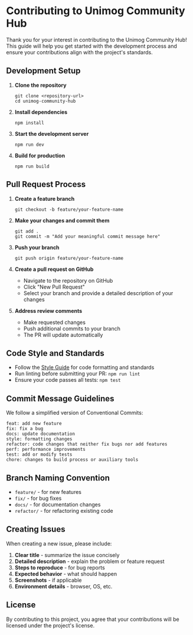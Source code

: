 
# Contributing to Unimog Community Hub

Thank you for your interest in contributing to the Unimog Community Hub! This guide will help you get started with the development process and ensure your contributions align with the project's standards.

## Development Setup

1. **Clone the repository**
   ```
   git clone <repository-url>
   cd unimog-community-hub
   ```

2. **Install dependencies**
   ```
   npm install
   ```

3. **Start the development server**
   ```
   npm run dev
   ```

4. **Build for production**
   ```
   npm run build
   ```

## Pull Request Process

1. **Create a feature branch**
   ```
   git checkout -b feature/your-feature-name
   ```

2. **Make your changes and commit them**
   ```
   git add .
   git commit -m "Add your meaningful commit message here"
   ```

3. **Push your branch**
   ```
   git push origin feature/your-feature-name
   ```

4. **Create a pull request on GitHub**
   - Navigate to the repository on GitHub
   - Click "New Pull Request"
   - Select your branch and provide a detailed description of your changes

5. **Address review comments**
   - Make requested changes
   - Push additional commits to your branch
   - The PR will update automatically

## Code Style and Standards

- Follow the [Style Guide](./STYLE_GUIDE.md) for code formatting and standards
- Run linting before submitting your PR: `npm run lint`
- Ensure your code passes all tests: `npm test`

## Commit Message Guidelines

We follow a simplified version of Conventional Commits:

```
feat: add new feature
fix: fix a bug
docs: update documentation
style: formatting changes
refactor: code changes that neither fix bugs nor add features
perf: performance improvements
test: add or modify tests
chore: changes to build process or auxiliary tools
```

## Branch Naming Convention

- `feature/` - for new features
- `fix/` - for bug fixes
- `docs/` - for documentation changes
- `refactor/` - for refactoring existing code

## Creating Issues

When creating a new issue, please include:

1. **Clear title** - summarize the issue concisely
2. **Detailed description** - explain the problem or feature request
3. **Steps to reproduce** - for bug reports
4. **Expected behavior** - what should happen
5. **Screenshots** - if applicable
6. **Environment details** - browser, OS, etc.

## License

By contributing to this project, you agree that your contributions will be licensed under the project's license.
